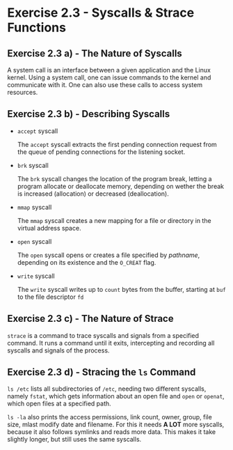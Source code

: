# Exercise 2.3 - Syscalls & Strace Functions

## Exercise 2.3 a) - The Nature of Syscalls

A system call is an interface between a given application and the Linux kernel. Using a system call, one can issue commands to the kernel and communicate with it. One can also use these calls to access system resources.

## Exercise 2.3 b) - Describing Syscalls

- `accept` syscall

  The `accept` syscall extracts the first pending connection request from the queue of pending connections for the listening socket.

- `brk` syscall

  The `brk` syscall changes the location of the program break, letting a program allocate or deallocate memory, depending on wether the break is increased (allocation) or decreased (deallocation).

- `mmap` syscall

  The `mmap` syscall creates a new mapping for a file or directory in the virtual address space.

- `open` syscall

  The `open` syscall opens or creates a file specified by _pathname_, depending on its existence and the `O_CREAT` flag.

- `write` syscall

  The `write` syscall writes up to `count` bytes from the buffer, starting at `buf` to the file descriptor `fd`

## Exercise 2.3 c) - The Nature of Strace

`strace` is a command to trace syscalls and signals from a specified command. It runs a command until it exits, intercepting and recording all syscalls and signals of the process.

## Exercise 2.3 d) - Stracing the `ls` Command

`ls /etc` lists all subdirectories of `/etc`, needing two different syscalls, namely 
`fstat`, which gets information about an open file and `open` or `openat`, which open files at a specified path.

`ls -la` also prints the access permissions, link count, owner, group, file size, mlast modify date and filename. For this it needs **A LOT** more syscalls, because it also follows symlinks and reads more data. This makes it take slightly longer, but still uses the same syscalls.
